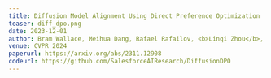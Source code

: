 ```yaml
---
title: Diffusion Model Alignment Using Direct Preference Optimization
teaser: diff_dpo.png
date: 2023-12-01
author: Bram Wallace, Meihua Dang, Rafael Rafailov, <b>Linqi Zhou</b>, Aaron Lou, Senthil Purushwalkam, Stefano Ermon, Caiming Xiong, Shafiq Joty, Nikhil Naik
venue: CVPR 2024
paperurl: https://arxiv.org/abs/2311.12908
codeurl: https://github.com/SalesforceAIResearch/DiffusionDPO
---
```

